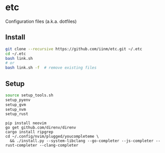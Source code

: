 # etc

Configuration files (a.k.a. dotfiles)

## Install

```sh
git clone --recursive https://github.com/iinm/etc.git ~/.etc
cd ~/.etc
bash link.sh
# or
bash link.sh -f  # remove existing files
```

## Setup

```sh
source setup_tools.sh
setup_pyenv
setup_gvm
setup_nvm
setup_rust
```

```
pip install neovim
go get github.com/direnv/direnv
cargo install ripgrep
cd ~/.config/nvim/plugged/youcompleteme \
  && ./install.py --system-libclang --go-completer --js-completer --rust-completer --clang-completer
```
